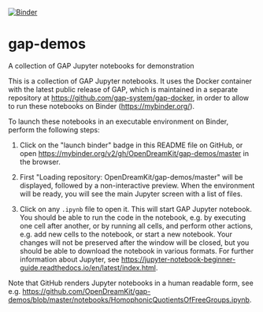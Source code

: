 [![Binder](https://mybinder.org/badge.svg)](https://mybinder.org/v2/gh/OpenDreamKit/gap-demos/master)

# gap-demos

A collection of GAP Jupyter notebooks for demonstration

This is a collection of GAP Jupyter notebooks. It uses the Docker
container with the latest public release of GAP, which is maintained in
a separate repository at <https://github.com/gap-system/gap-docker>, in
order to allow to run these notebooks on Binder (<https://mybinder.org/>).

To launch these notebooks in an executable environment on Binder, perform
the following steps:

1. Click on the "launch binder" badge in this README file on GitHub, or open
<https://mybinder.org/v2/gh/OpenDreamKit/gap-demos/master> in the browser.

2. First "Loading repository: OpenDreamKit/gap-demos/master" will be 
displayed, followed by a non-interactive preview. When the environment
will be ready, you will see the main Jupyter screen with a list of files.

3. Click on any `.ipynb` file to open it. This will start GAP Jupyter notebook.
You should be able to run the code in the notebook, e.g. by executing one cell
after another, or by running all cells, and perform other actions, e.g. add
new cells to the notebook, or start a new notebook. Your changes will not be
preserved after the window will be closed, but you should be able to download
the notebook in various formats. For further information about Jupyter, see 
<https://jupyter-notebook-beginner-guide.readthedocs.io/en/latest/index.html>.

Note that GitHub renders Jupyter notebooks in a human readable form, see e.g.
<https://github.com/OpenDreamKit/gap-demos/blob/master/notebooks/HomophonicQuotientsOfFreeGroups.ipynb>. 

